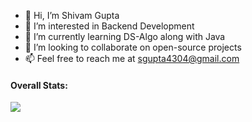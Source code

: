 - 👋 Hi, I’m Shivam Gupta
- 👀 I’m interested in Backend Development
- 🌱 I’m currently learning DS-Algo along with Java
- 💞️ I’m looking to collaborate on open-source projects
- 📫 Feel free to reach me at sgupta4304@gmail.com

<h4>Overall Stats:</h4>
<img align="center" src="https://github-readme-stats.vercel.app/api?username=G-Shiv&show_icons=true&theme=nightowl">

<!---
G-Shiv/G-Shiv is a ✨ special ✨ repository because its `README.md` (this file) appears on your GitHub profile.
You can click the Preview link to take a look at your changes.
--->
